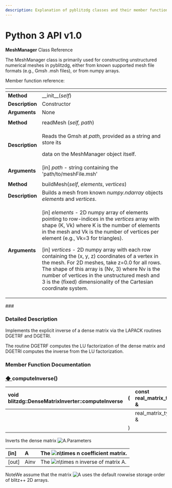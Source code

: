 ```yaml
---
description: Explanation of pyblitzdg classes and their member functions
---
```


# Python 3 API v1.0

**MeshManager** Class Reference

The MeshManager class is primarily used for constructing unstructured numerical meshes in pyblitzdg, either from known supported mesh file formats \(e.g., Gmsh .msh files\), or from numpy arrays.

Member function reference:

<table>
  <thead>
    <tr>
      <th style="text-align:left"></th>
      <th style="text-align:left"></th>
    </tr>
  </thead>
  <tbody>
    <tr>
      <td style="text-align:left"><b>Method</b>
      </td>
      <td style="text-align:left">__init__(<em>self</em>)</td>
    </tr>
    <tr>
      <td style="text-align:left"><b>Description</b>
      </td>
      <td style="text-align:left">Constructor</td>
    </tr>
    <tr>
      <td style="text-align:left"><b>Arguments</b>
      </td>
      <td style="text-align:left">None</td>
    </tr>
    <tr>
      <td style="text-align:left"></td>
      <td style="text-align:left"></td>
    </tr>
    <tr>
      <td style="text-align:left"> <b>Method</b>
      </td>
      <td style="text-align:left">readMesh (<em>self, path</em>)</td>
    </tr>
    <tr>
      <td style="text-align:left"><b>Description</b>
      </td>
      <td style="text-align:left">
        <p>Reads the Gmsh at <em>path</em>, provided as a string and store its</p>
        <p>data on the MeshManager object itself.</p>
      </td>
    </tr>
    <tr>
      <td style="text-align:left"><b>Arguments</b>
      </td>
      <td style="text-align:left">[in] <em>path</em> - string containing the &apos;path/to/meshFile.msh&apos;</td>
    </tr>
    <tr>
      <td style="text-align:left"></td>
      <td style="text-align:left"></td>
    </tr>
    <tr>
      <td style="text-align:left"><b>Method</b>
      </td>
      <td style="text-align:left">buildMesh(<em>self</em>, <em>elements</em>, <em>vertices</em>)</td>
    </tr>
    <tr>
      <td style="text-align:left"><b>Description</b>
      </td>
      <td style="text-align:left">Builds a mesh from known <em>numpy.ndarray</em> objects <em>elements</em> and <em>vertices</em>.</td>
    </tr>
    <tr>
      <td style="text-align:left"><b>Arguments</b>
      </td>
      <td style="text-align:left">
        <p>[in] <em>elements</em> - 2D numpy array of elements pointing to row-indices
          in the <em>vertices</em> array with shape (K, Vk) where K is the number of
          elements in the mesh and Vk is the number of vertices per element (e.g.,
          Vk=3 for triangles).</p>
        <p></p>
        <p>[in] <em>vertices</em> - 2D numpy array with each row containing the (x,
          y, z) coordinates of a vertex in the mesh. For 2D meshes, take z=0.0 for
          all rows. The shape of this array is (Nv, 3) where Nv is the number of
          vertices in the unstructured mesh and 3 is the (fixed) dimensionality of
          the Cartesian coordinate system.</p>
      </td>
    </tr>
  </tbody>
</table>### 

### 

### Detailed Description

Implements the explicit inverse of a dense matrix via the LAPACK routines DGETRF and DGETRI.

The routine DGETRF computes the LU factorization of the dense matrix and DGETRI computes the inverse from the LU factorization.

### Member Function Documentation

### [◆ ](https://wqcg.github.io/blitzdg/classblitzdg_1_1DenseMatrixInverter.html#abc5fdde2a78d073764d11cb3b1bdae47)computeInverse\(\)

| void blitzdg::DenseMatrixInverter::computeInverse | \( | const real\_matrix\_type &  | _A_, |
| :--- | :--- | :--- | :--- |
|  |  | real\_matrix\_type &  | _Ainv_  |
|  | \) |  | const |

Inverts the dense matrix ![$A$](https://wqcg.github.io/blitzdg/form_2.png).Parameters

| \[in\] | A | The ![$n\times n$](https://wqcg.github.io/blitzdg/form_3.png) coefficient matrix. |
| :--- | :--- | :--- |
| \[out\] | Ainv | The ![$n\times n$](https://wqcg.github.io/blitzdg/form_3.png) inverse of matrix A. |

NoteWe assume that the matrix ![$A$](https://wqcg.github.io/blitzdg/form_2.png) uses the default rowwise storage order of blitz++ 2D arrays.

